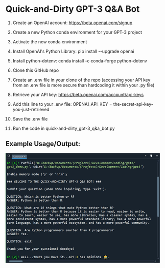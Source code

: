 # Quick-and-Dirty GPT-3 Q&A Bot

1. Create an OpenAI account: https://beta.openai.com/signup

2. Create a new Python conda environment for your GPT-3 project

3. Activate the new conda environment

4. Install OpenAI's Python Library: pip install --upgrade openai

5. Install python-dotenv: conda install -c conda-forge python-dotenv

6. Clone this GitHub repo

8. Create an .env file in your clone of the repo (accessing your API key from an .env file is more secure than hardcoding it within your .py file)

9. Retrieve your API key: https://beta.openai.com/account/api-keys

10. Add this line to your .env file: OPENAI_API_KEY = the-secret-api-key-you-just-retrieved

11. Save the .env file

12. Run the code in quick-and-dirty_gpt-3_q&a_bot.py

## Example Usage/Output:
![enter image description here](gpt3_opinions.jpg)
